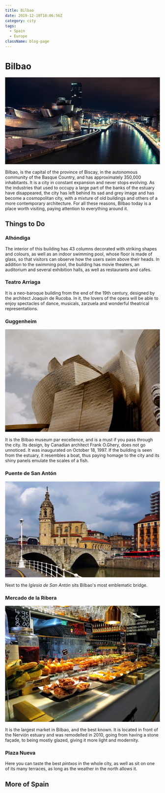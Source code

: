 ```yaml
---
title: Bilbao
date: 2019-12-10T18:06:56Z
category: city
tags:
  - Spain
  - Europe
className: blog-page
---
```


<StartWishToGo/>

# Bilbao <WishWidget country="ES" city="Bilbao" picture="https://wish-to-go.com/images/for-wish-to-go/spain/bilbao-ria-niclas-dehmel-bAfk_mr8VU4-unsplash.jpg"></WishWidget>

![Bilbao](../../../images/travel/spain/bilbao-ria-niclas-dehmel-bAfk_mr8VU4-unsplash.jpg)

Bilbao, is the capital of the province of Biscay, in the autonomous community of the Basque Country, and has approximately 350,000 inhabitants. It is a city in constant expansion and never stops evolving. As the industries that used to occupy a large part of the banks of the estuary have disappeared, the city has left behind its sad and grey image and has become a cosmopolitan city, with a mixture of old buildings and others of a more contemporary architecture. For all these reasons, Bilbao today is a place worth visiting, paying attention to everything around it.

## Things to Do

### Alhóndiga
<WishWidget country="ES" city="Bilbao" activity="Alhondiga" label="true"></WishWidget>

The interior of this building has 43 columns decorated with striking shapes and colours, as well as an indoor swimming pool, whose floor is made of glass, so that visitors can observe how the users swim above their heads. In addition to the swimming pool, the building has movie theaters, an auditorium and several exhibition halls, as well as restaurants and cafes.

### Teatro Arriaga
<WishWidget country="ES" city="Bilbao" activity="Teatro Arriaga" label="true"></WishWidget>

It is a neo-baroque building from the end of the 19th century, designed by the architect Joaquín de Rucoba. In it, the lovers of the opera will be able to enjoy spectacles of dance, musicals, zarzuela and wonderful theatrical representations.

### Guggenheim
<WishWidget country="ES" city="Bilbao" activity="Guggenheim" picture="https://wish-to-go.com/images/for-wish-to-go/spain/guggenheim-bilbao-slava-kuzminsky-FQ8u2Ymcjt8-unsplash.jpg" label/>

![Guggenheim Bilbao - Photo by Slava Kuzminsky](../../../images/travel/spain/guggenheim-bilbao-slava-kuzminsky-FQ8u2Ymcjt8-unsplash.jpg)

It is the Bilbao museum par excellence, and is a must if you pass through the city. Its design, by Canadian architect Frank O.Ghery, does not go unnoticed. It was inaugurated on October 18, 1997. If the building is seen from the estuary, it resembles a boat, thus paying homage to the city and its shiny panels emulate the scales of a fish.

### Puente de San Antón
<WishWidget country="ES" city="Bilbao" activity="Puente de San Anton" picture="https://wish-to-go.com/images/for-wish-to-go/spain/puente-san-anton.jpg" label/>

![Puente de San Anton](../../../images/travel/spain/puente-san-anton.jpg)

Next to the _Iglesia de San Antón_ sits Bilbao's most emblematic bridge.

### Mercado de la Ribera
<WishWidget country="ES" city="Bilbao" activity="Mercado de la Ribera" picture="https://wish-to-go.com/images/for-wish-to-go/spain/mercado-de-la-ribera.jpg" label/>

![Mercado de la Ribera](../../../images/travel/spain/mercado-de-la-ribera.jpg)

It is the largest market in Bilbao, and the best known. It is located in front of the Nervión estuary and was remodelled in 2010, going from having a stone façade, to being mostly glazed, giving it more light and modernity.

### Plaza Nueva
<WishWidget country="ES" city="Bilbao" activity="Plaza Nueva" label/>

Here you can taste the best _pintxos_ in the whole city, as well as sit on one of its many terraces, as long as the weather in the north allows it.

## More of Spain

<CategoryEntries className="blog-entry-card more-of" category="city" tags="Spain"/>
